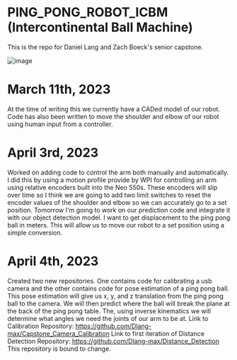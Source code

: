 # PING_PONG_ROBOT_ICBM (Intercontinental Ball Machine)

This is the repo for Daniel Lang and Zach Boeck's senior capstone. 




![image](https://user-images.githubusercontent.com/59770928/224519787-24003ce6-15b4-4854-8212-5fde6178273f.png)


# March 11th, 2023

  At the time of writing this we currently have a CADed model of our robot. 
Code has also been written to move the shoulder and elbow of our robot using human input from a controller.

# April 3rd, 2023

  Worked on adding code to control the arm both manually and automatically. I did this by using a motion profile 
provide by WPI for controlling an arm using relative encoders built into the Neo 550s. These encoders will slip
over time so I think we are going to add two limit switches to reset the encoder values of the shoulder and elbow
so we can accurately go to a set position. Tomorrow I'm going to work on our prediction code and integrate it with
our object detection model. I want to get displacement to the ping pong ball in meters. This will allow us to move our 
robot to a set position using a simple conversion. 

# April 4th, 2023

  Created two new repositories. One contains code for calibrating a usb camera and the other contains code for pose
 estimation of a ping pong ball. This pose estimation will give us x, y, and z translation from the ping pong ball to
 the camera. We will then predict where the ball will break the plane at the back of the ping pong table. The, using 
 inverse kinematics we will determine what angles we need the joints of our arm to be at. Link to Calibration Repository:
 https://github.com/Dlang-max/Capstone_Camera_Calibration Link to first iteration of Distance Detection Repository: 
 https://github.com/Dlang-max/Distance_Detection This repository is bound to change. 
 


